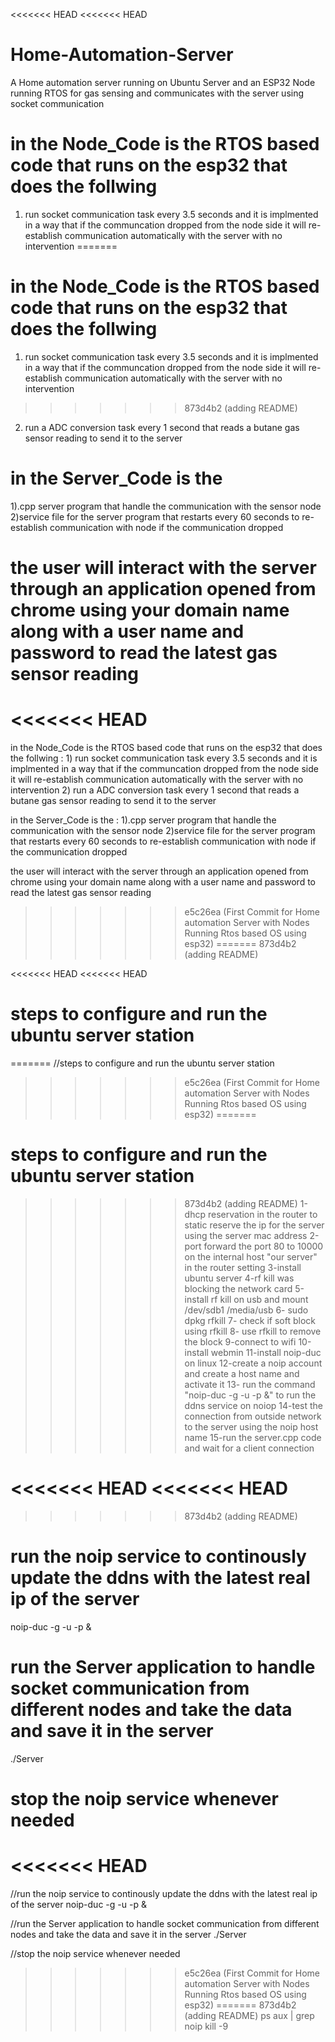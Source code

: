 <<<<<<< HEAD
<<<<<<< HEAD
# Home-Automation-Server
A Home automation server running on Ubuntu Server and an ESP32 Node running RTOS for gas sensing and communicates with the server using socket communication



# in the Node_Code is the RTOS based code that runs on the esp32 that does the follwing 
1) run socket communication task every 3.5 seconds and it is implmented in a way that if the communcation dropped from the node side it will re-establish communication automatically with the server with no intervention
=======
# in the Node_Code is the RTOS based code that runs on the esp32 that does the follwing 
 1) run socket communication task every 3.5 seconds and it is implmented in a way that if the communcation dropped from the node side it will re-establish communication automatically with the server with no intervention
>>>>>>> 873d4b2 (adding README)
2) run a ADC conversion task every 1 second that reads a butane gas sensor reading to send it to the server

# in the Server_Code is the 
1).cpp server program that handle the communication with the sensor node
2)service file for the server program that restarts every 60 seconds to re-establish communication with node if the communication dropped


# the user will interact with the server through an application opened from chrome using your domain name along with a user name and password to read the latest gas sensor reading 
<<<<<<< HEAD
=======
in the Node_Code is the RTOS based code that runs on the esp32 that does the follwing : 1) run socket communication task every 3.5 seconds and it is implmented in a way that if the communcation dropped from the node side it will re-establish communication automatically with the server with no intervention
2) run a ADC conversion task every 1 second that reads a butane gas sensor reading to send it to the server

in the Server_Code is the : 1).cpp server program that handle the communication with the sensor node
2)service file for the server program that restarts every 60 seconds to re-establish communication with node if the communication dropped


the user will interact with the server through an application opened from chrome using your domain name along with a user name and password to read the latest gas sensor reading 
>>>>>>> e5c26ea (First Commit for Home automation Server with Nodes Running Rtos based OS using esp32)
=======
>>>>>>> 873d4b2 (adding README)




<<<<<<< HEAD
<<<<<<< HEAD
# steps to configure and run the ubuntu server station
=======
//steps to configure and run the ubuntu server station
>>>>>>> e5c26ea (First Commit for Home automation Server with Nodes Running Rtos based OS using esp32)
=======
# steps to configure and run the ubuntu server station
>>>>>>> 873d4b2 (adding README)
1-dhcp reservation in the router to static reserve the ip for the server using the server mac address
2-port forward the port 80 to 10000 on the internal host "our server" in the router setting
3-install ubuntu server
4-rf kill was blocking the network card
5-install rf kill on usb and mount /dev/sdb1 /media/usb
6- sudo dpkg rfkill
7- check if soft block using rfkill 
8- use rfkill to remove the block 
9-connect to wifi
10-install webmin
11-install noip-duc on linux
12-create a noip account and create a host name and activate it
13- run the command  "noip-duc -g <domain you creatd on noip.com> -u <username> -p <Password> &"   to run the ddns service on noiop 
14-test the connection from outside network to the server using the noip host name
15-run the server.cpp code and wait for a client connection


<<<<<<< HEAD
<<<<<<< HEAD
=======
>>>>>>> 873d4b2 (adding README)
# run the noip service to continously update the ddns with the latest real ip of the server
noip-duc -g <domain you creatd on noip.com> -u <username> -p <Password> &

# run the Server application to handle socket communication from different nodes and take the data and save it in the server
./Server


# stop the noip service whenever needed
<<<<<<< HEAD
=======
//run the noip service to continously update the ddns with the latest real ip of the server
noip-duc -g <domain you creatd on noip.com> -u <username> -p <Password> &

//run the Server application to handle socket communication from different nodes and take the data and save it in the server
./Server


//stop the noip service whenever needed
>>>>>>> e5c26ea (First Commit for Home automation Server with Nodes Running Rtos based OS using esp32)
=======
>>>>>>> 873d4b2 (adding README)
ps aux | grep noip
kill -9 <noip process number>

